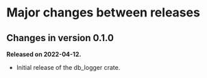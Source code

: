 # Major changes between releases

## Changes in version 0.1.0

**Released on 2022-04-12.**

*   Initial release of the db\_logger crate.
